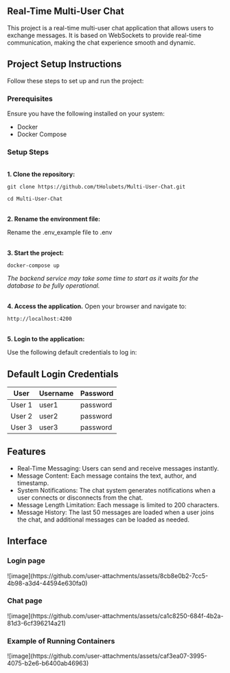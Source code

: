 <h2>Real-Time Multi-User Chat</h2>

This project is a real-time multi-user chat application that allows users to exchange messages. It is based on WebSockets to provide real-time communication, making the chat experience smooth and dynamic.


<h2>Project Setup Instructions</h2>

Follow these steps to set up and run the project:

<h3>Prerequisites</h3>

Ensure you have the following installed on your system:

* Docker
* Docker Compose

<h3>Setup Steps</h3>
<br><b>1. Clone the repository:</b>

```
git clone https://github.com/tHolubets/Multi-User-Chat.git
```

```
cd Multi-User-Chat
```


<br><b>2. Rename the environment file:</b>

Rename the .env_example file to .env


<br><b>3. Start the project:</b>

```
docker-compose up
```
<i>The backend service may take some time to start as it waits for the database to be fully operational.</i>


<br><b>4. Access the application.</b> Open your browser and navigate to:

```
http://localhost:4200
```


<br><b>5. Login to the application:</b>

Use the following default credentials to log in:

## Default Login Credentials

| User    | Username | Password |
|---------|----------|----------|
| User 1  | user1    | password |
| User 2  | user2    | password |
| User 3  | user3    | password |



<h2>Features</h2>


* Real-Time Messaging: Users can send and receive messages instantly.
* Message Content: Each message contains the text, author, and timestamp.
* System Notifications: The chat system generates notifications when a user connects or disconnects from the chat.
* Message Length Limitation: Each message is limited to 200 characters.
* Message History: The last 50 messages are loaded when a user joins the chat, and additional messages can be loaded as needed.


<h2>Interface</h2>

<h3>Login page</h3>
![image](https://github.com/user-attachments/assets/8cb8e0b2-7cc5-4b98-a3d4-44594e630fa0)


<h3>Chat page</h3>
![image](https://github.com/user-attachments/assets/ca1c8250-684f-4b2a-81d3-6cf396214a21)


<h3>Example of Running Containers</h3>
![image](https://github.com/user-attachments/assets/caf3ea07-3995-4075-b2e6-b6400ab46963)




